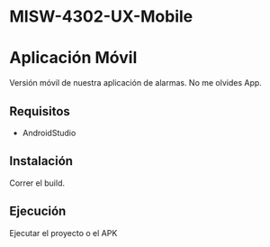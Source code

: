 # MISW-4302-UX-Mobile

# Aplicación Móvil

Versión móvil de nuestra aplicación de alarmas. No me olvides App.

## Requisitos

- AndroidStudio

## Instalación

Correr el build.

## Ejecución 

Ejecutar el proyecto o el APK
